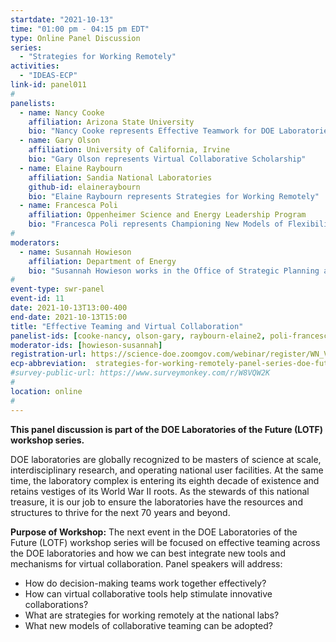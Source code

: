 ```yaml
---
startdate: "2021-10-13"
time: "01:00 pm - 04:15 pm EDT"
type: Online Panel Discussion
series:
  - "Strategies for Working Remotely"
activities:
  - "IDEAS-ECP"
link-id: panel011
#
panelists:
  - name: Nancy Cooke
    affiliation: Arizona State University
    bio: "Nancy Cooke represents Effective Teamwork for DOE Laboratories of the Future"
  - name: Gary Olson
    affiliation: University of California, Irvine
    bio: "Gary Olson represents Virtual Collaborative Scholarship"
  - name: Elaine Raybourn
    affiliation: Sandia National Laboratories
    github-id: elaineraybourn
    bio: "Elaine Raybourn represents Strategies for Working Remotely"
  - name: Francesca Poli
    affiliation: Oppenheimer Science and Energy Leadership Program
    bio: "Francesca Poli represents Championing New Models of Flexibility to Enhance Scientific Impact"
#
moderators:
  - name: Susannah Howieson
    affiliation: Department of Energy
    bio: "Susannah Howieson works in the Office of Strategic Planning and Interagency Coordination (SPAIC) at the U.S. Department of Energy."
#
event-type: swr-panel
event-id: 11
date: 2021-10-13T13:00-400
end-date: 2021-10-13T15:00
title: "Effective Teaming and Virtual Collaboration"
panelist-ids: [cooke-nancy, olson-gary, raybourn-elaine2, poli-francesca]
moderator-ids: [howieson-susannah]
registration-url: https://science-doe.zoomgov.com/webinar/register/WN_VSDAJ903Q-CtGXWj76VLUA
ecp-abbreviation:  strategies-for-working-remotely-panel-series-doe-future-labs
#survey-public-url: https://www.surveymonkey.com/r/W8VQW2K
#
location: online
#
---
```

**This panel discussion is part of the DOE Laboratories of the Future (LOTF) workshop series.**

DOE laboratories are globally recognized to be masters of science at scale, interdisciplinary research, and operating national user facilities. At the same time, the laboratory complex is entering its eighth decade of existence and retains vestiges of its World War II roots. As the stewards of this national treasure, it is our job to ensure the laboratories have the resources and structures to thrive for the next 70 years and beyond.

**Purpose of Workshop:** The next event in the DOE Laboratories of the Future (LOTF) workshop series will be focused on effective teaming across the DOE laboratories and how we can best integrate new tools and mechanisms for virtual collaboration. Panel speakers will address:

* How do decision-making teams work together effectively?
* How can virtual collaborative tools help stimulate innovative collaborations?
* What are strategies for working remotely at the national labs?
* What new models of collaborative teaming can be adopted?
